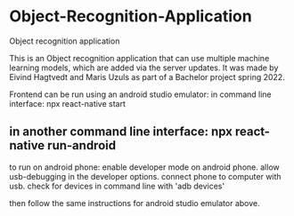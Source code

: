 # Object-Recognition-Application
Object recognition application

This is an Object recognition application that can use multiple machine learning models, which are added via the server updates.
It was made by Eivind Hagtvedt and Maris Uzuls as part of a Bachelor project spring 2022.

Frontend can be run using an android studio emulator: 
in command line interface:
npx react-native start 

in another command line interface:
npx react-native run-android
--------------------------------------
to run on android phone:
enable developer mode on android phone.
allow usb-debugging in the developer options.
connect phone to computer with usb.
check for devices in command line with 'adb devices'

then follow the same instructions for android studio emulator above.

